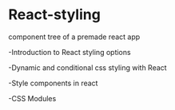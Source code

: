 # React-styling
component tree of a premade react app

-Introduction to React styling options

-Dynamic and conditional css styling  with React

-Style components in react

-CSS Modules 


